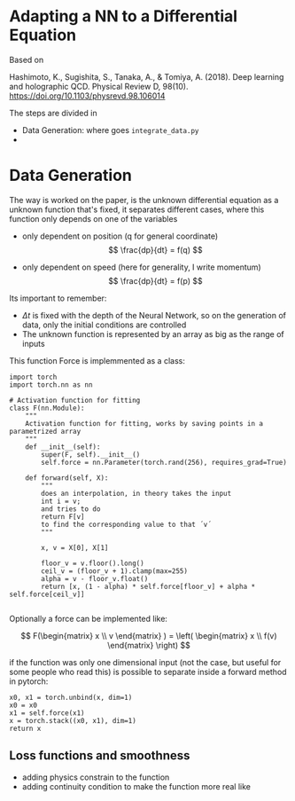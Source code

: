 # Adapting a NN to a Differential Equation

Based on

‌Hashimoto, K., Sugishita, S., Tanaka, A., & Tomiya, A. (2018). Deep learning and holographic QCD. Physical Review D, 98(10). https://doi.org/10.1103/physrevd.98.106014

The steps are divided in 

- Data Generation: where goes `integrate_data.py`
-


# Data Generation
The way is worked on the paper, is the unknown differential equation as a unknown function that's fixed, it separates different cases, where this function only depends on one of the variables

- only dependent on position (q for general coordinate)
$$
\frac{dp}{dt} = f(q)
$$

- only dependent on speed (here for generality, I write momentum)
$$
\frac{dp}{dt} = f(p)
$$

Its important to remember:
- $\Delta t$ is fixed with the depth of the Neural Network, so on the generation of data, only the initial conditions are controlled
- The unknown function is represented by an array as big as the range of inputs

This function Force is implemmented as a class:

```pytorch
import torch
import torch.nn as nn

# Activation function for fitting
class F(nn.Module):
    """
    Activation function for fitting, works by saving points in a parametrized array
    """
    def __init__(self):
        super(F, self).__init__()
        self.force = nn.Parameter(torch.rand(256), requires_grad=True)
        
    def forward(self, X):
        """
        does an interpolation, in theory takes the input
        int i = v;
        and tries to do
        return F[v] 
        to find the corresponding value to that ´v´
        """

        x, v = X[0], X[1]

        floor_v = v.floor().long()
        ceil_v = (floor_v + 1).clamp(max=255)
        alpha = v - floor_v.float()
        return [x, (1 - alpha) * self.force[floor_v] + alpha * self.force[ceil_v]]
        
```

Optionally a force can be implemented like:

$$
F(\begin{matrix} x \\ v \end{matrix} ) = \left( \begin{matrix} x \\ f(v) \end{matrix}  \right)
$$

if the function was only one dimensional input (not the case, but useful for some people who read this) is possible to separate inside a forward method in pytorch:

```
x0, x1 = torch.unbind(x, dim=1)
x0 = x0 
x1 = self.force(x1)
x = torch.stack((x0, x1), dim=1)
return x
```

## Loss functions and smoothness
- adding physics constrain to the function
- adding continuity condition to make the function more real like





